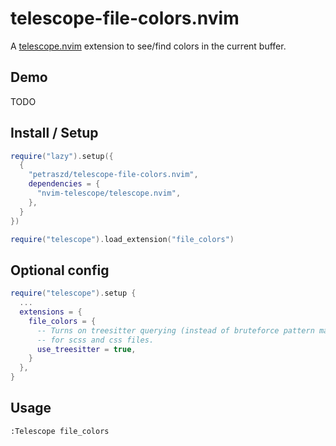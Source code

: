 # telescope-file-colors.nvim

A [telescope.nvim](https://github.com/nvim-telescope/telescope.nvim) extension to see/find colors in the current
buffer.

## Demo

TODO

## Install / Setup

```lua
require("lazy").setup({
  {
    "petraszd/telescope-file-colors.nvim",
    dependencies = {
      "nvim-telescope/telescope.nvim",
    },
  }
})

require("telescope").load_extension("file_colors")
```

## Optional config

```lua
require("telescope").setup {
  ...
  extensions = {
    file_colors = {
      -- Turns on treesitter querying (instead of bruteforce pattern matching)
      -- for scss and css files.
      use_treesitter = true,
    }
  },
}
```

## Usage

```
:Telescope file_colors
```
